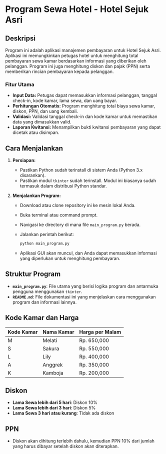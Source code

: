 # Program Sewa Hotel - Hotel Sejuk Asri

## Deskripsi

Program ini adalah aplikasi manajemen pembayaran untuk Hotel Sejuk Asri. Aplikasi ini memungkinkan petugas hotel untuk menghitung total pembayaran sewa kamar berdasarkan informasi yang diberikan oleh pelanggan. Program ini juga menghitung diskon dan pajak (PPN) serta memberikan rincian pembayaran kepada pelanggan.

### Fitur Utama

- **Input Data:** Petugas dapat memasukkan informasi pelanggan, tanggal check-in, kode kamar, lama sewa, dan uang bayar.
- **Perhitungan Otomatis:** Program menghitung total biaya sewa kamar, diskon, PPN, dan uang kembali.
- **Validasi:** Validasi tanggal check-in dan kode kamar untuk memastikan data yang dimasukkan valid.
- **Laporan Kwitansi:** Menampilkan bukti kwitansi pembayaran yang dapat dicetak atau disimpan.

## Cara Menjalankan

1. **Persiapan:**
   - Pastikan Python sudah terinstall di sistem Anda (Python 3.x disarankan).
   - Pastikan modul `tkinter` sudah terinstall. Modul ini biasanya sudah termasuk dalam distribusi Python standar.

2. **Menjalankan Program:**
   - Download atau clone repository ini ke mesin lokal Anda.
   - Buka terminal atau command prompt.
   - Navigasi ke directory di mana file `main_program.py` berada.
   - Jalankan perintah berikut:

     ```sh
     python main_program.py
     ```

   - Aplikasi GUI akan muncul, dan Anda dapat memasukkan informasi yang diperlukan untuk menghitung pembayaran.

## Struktur Program

- **`main_program.py`**: File utama yang berisi logika program dan antarmuka pengguna menggunakan `tkinter`.
- **`README.md`**: File dokumentasi ini yang menjelaskan cara menggunakan program dan informasi lainnya.

## Kode Kamar dan Harga

| Kode Kamar | Nama Kamar | Harga per Malam |
|------------|------------|-----------------|
| M          | Melati     | Rp. 650,000     |
| S          | Sakura     | Rp. 550,000     |
| L          | Lily       | Rp. 400,000     |
| A          | Anggrek    | Rp. 350,000     |
| K          | Kamboja    | Rp. 200,000     |

## Diskon

- **Lama Sewa lebih dari 5 hari**: Diskon 10%
- **Lama Sewa lebih dari 3 hari**: Diskon 5%
- **Lama Sewa 3 hari atau kurang**: Tidak ada diskon

## PPN

- Diskon akan dihitung terlebih dahulu, kemudian PPN 10% dari jumlah yang harus dibayar setelah diskon akan diterapkan.
